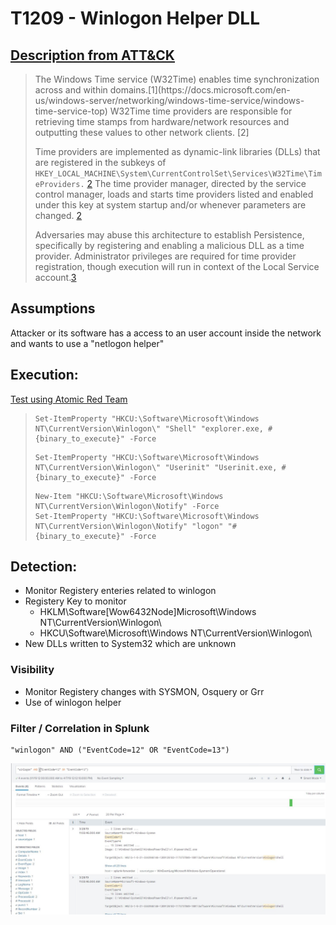 # T1209 - Winlogon Helper DLL
## [Description from ATT&CK](https://attack.mitre.org/wiki/Technique/T1004)
<blockquote>
The Windows Time service (W32Time) enables time synchronization across and within domains.[1](https://docs.microsoft.com/en-us/windows-server/networking/windows-time-service/windows-time-service-top) W32Time time providers are responsible for retrieving time stamps from hardware/network resources and outputting these values to other network clients. [2]

Time providers are implemented as dynamic-link libraries (DLLs) that are registered in the subkeys of <code>HKEY_LOCAL_MACHINE\System\CurrentControlSet\Services\W32Time\TimeProviders\.</code> [2](https://docs.microsoft.com/en-us/windows/desktop/SysInfo/time-provider) The time provider manager, directed by the service control manager, loads and starts time providers listed and enabled under this key at system startup and/or whenever parameters are changed. [2](https://docs.microsoft.com/en-us/windows/desktop/SysInfo/time-provider)

Adversaries may abuse this architecture to establish Persistence, specifically by registering and enabling a malicious DLL as a time provider. Administrator privileges are required for time provider registration, though execution will run in context of the Local Service account.[3](https://github.com/scottlundgren/w32time)
</blockquote>
  
## Assumptions
Attacker or its software has a access to an user account inside the network and wants to use a "netlogon helper"

## Execution:
[Test using Atomic Red Team](https://github.com/redcanaryco/atomic-red-team/blob/master/atomics/T1004/T1004.md)

<blockquote>
  
```
Set-ItemProperty "HKCU:\Software\Microsoft\Windows NT\CurrentVersion\Winlogon\" "Shell" "explorer.exe, #{binary_to_execute}" -Force
```

```
Set-ItemProperty "HKCU:\Software\Microsoft\Windows NT\CurrentVersion\Winlogon\" "Userinit" "Userinit.exe, #{binary_to_execute}" -Force
```

```
New-Item "HKCU:\Software\Microsoft\Windows NT\CurrentVersion\Winlogon\Notify" -Force
Set-ItemProperty "HKCU:\Software\Microsoft\Windows NT\CurrentVersion\Winlogon\Notify" "logon" "#{binary_to_execute}" -Force
```
</blockquote>

## Detection:
* Monitor Registery enteries related to winlogon
* Registery Key to monitor
  * HKLM\Software\[Wow6432Node\]Microsoft\Windows NT\CurrentVersion\Winlogon\
  * HKCU\Software\Microsoft\Windows NT\CurrentVersion\Winlogon\
* New DLLs written to System32 which are unknown

### Visibility
* Monitor Registery changes with SYSMON, Osquery or Grr
* Use of winlogon helper

### Filter / Correlation in Splunk

```
"winlogon" AND ("EventCode=12" OR "EventCode=13")
```
![Splunk Detection](https://github.com/avaplex/dpi911/blob/master/images/T1004.JPG)
